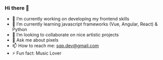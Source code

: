 ### Hi there 👋

- 🔭 I’m currently working on developing my frontend skills
- 🌱 I’m currently learning javascript frameworks (Vue, Angular, React) & Python
- 👯 I’m looking to collaborate on nice artistic projects
- 💬 Ask me about pixels
- 📫 How to reach me: sqp.dev@gmail.com
- ⚡ Fun fact: Music Lover

